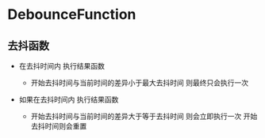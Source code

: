 # DebounceFunction
## 去抖函数
- 在去抖时间内 执行结果函数
  - 开始去抖时间与当前时间的差异小于最大去抖时间 则最终只会执行一次

- 如果在去抖时间内 执行结果函数
  - 开始去抖时间与当前时间的差异大于等于去抖时间 则会立即执行一次 开始去抖时间则会重置
